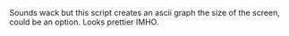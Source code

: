 Sounds wack but this script creates an ascii graph the size of the screen,
could be an option. Looks prettier IMHO.
